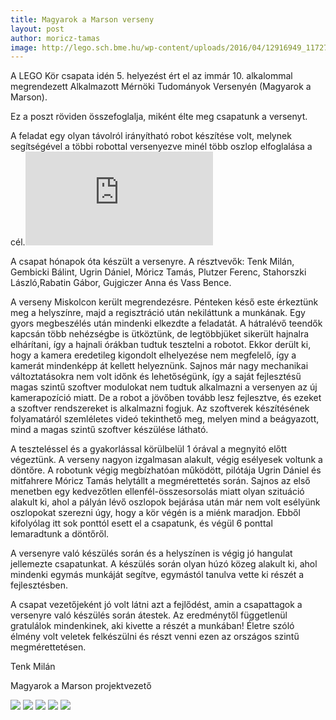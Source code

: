 ```yaml
---
title: Magyarok a Marson verseny
layout: post
author: moricz-tamas
image: http://lego.sch.bme.hu/wp-content/uploads/2016/04/12916949_1172706012753515_4996746374235122967_o.jpg
---
```


A LEGO Kör csapata idén 5. helyezést ért el az immár 10. alkalommal megrendezett Alkalmazott Mérnöki Tudományok Versenyén (Magyarok a Marson).

Ez a poszt röviden összefoglalja, miként élte meg csapatunk a versenyt.

A feladat egy olyan távolról irányítható robot készítése volt, melynek segítségével a többi robottal versenyezve minél több oszlop elfoglalása a cél.![További részletek itt olvashatók.](http://www.magyarokamarson.hu/weblap2015/index_elemei/kuldetesnew2015.html)

A csapat hónapok óta készült a versenyre. A résztvevők: Tenk Milán, Gembicki Bálint, Ugrin Dániel, Móricz Tamás, Plutzer Ferenc, Stahorszki László,Rabatin Gábor, Gujgiczer Anna és Vass Bence.

A verseny Miskolcon került megrendezésre. Pénteken késő este érkeztünk meg a helyszínre, majd a regisztráció után nekiláttunk a munkának. Egy gyors megbeszélés után mindenki elkezdte a feladatát. A hátralévő teendők kapcsán több nehézségbe is ütköztünk, de legtöbbjüket sikerült hajnalra elhárítani, így a hajnali órákban tudtuk tesztelni a robotot. Ekkor derült ki, hogy a kamera eredetileg kigondolt elhelyezése nem megfelelő, így a kamerát mindenképp át kellett helyeznünk. Sajnos már nagy mechanikai változtatásokra nem volt időnk és lehetőségünk, így a saját fejlesztésű magas szintű szoftver modulokat nem tudtuk alkalmazni a versenyen az új kamerapozíció miatt. De a robot a jövőben tovább lesz fejlesztve, és ezeket a szoftver rendszereket is alkalmazni fogjuk. Az szoftverek készítésének folyamatáról szemléletes videó tekinthető meg, melyen mind a beágyazott, mind a magas szintű szoftver készülése látható.

A teszteléssel és a gyakorlással körülbelül 1 órával a megnyitó előtt végeztünk. A verseny nagyon izgalmasan alakult, végig esélyesek voltunk a döntőre. A robotunk végig megbízhatóan működött, pilótája Ugrin Dániel és mitfahrere Móricz Tamás helytállt a megmérettetés során. Sajnos az első menetben egy kedvezőtlen ellenfél-összesorsolás miatt olyan szituáció alakult ki, ahol a pályán lévő oszlopok bejárása után már nem volt esélyünk oszlopokat szerezni úgy, hogy a kör végén is a miénk maradjon. Ebből kifolyólag itt sok ponttól esett el a csapatunk, és végül 6 ponttal lemaradtunk a döntőről.

A versenyre való készülés során és a helyszínen is végig jó hangulat jellemezte csapatunkat. A készülés során olyan húzó közeg alakult ki, ahol mindenki egymás munkáját segítve, egymástól tanulva vette ki részét a fejlesztésben.

A csapat vezetőjeként jó volt látni azt a fejlődést, amin a csapattagok a versenyre való készülés során átestek. Az eredménytől függetlenül gratulálok mindenkinek, aki kivette a részét a munkában! Életre szóló élmény volt veletek felkészülni és részt venni ezen az országos szintű megmérettetésen.

Tenk Milán

Magyarok a Marson projektvezető

![](http://lego.sch.bme.hu/wp-content/uploads/2016/04/11242544_1172706059420177_7353265451452864941_n.jpg)
![](http://lego.sch.bme.hu/wp-content/uploads/2016/04/12891700_1172705569420226_7365293534118653613_o.jpg)
![](http://lego.sch.bme.hu/wp-content/uploads/2016/04/12898417_1172706049420178_5511923677068016320_o.jpg)
![](http://lego.sch.bme.hu/wp-content/uploads/2016/04/12916949_1172706012753515_4996746374235122967_o.jpg)
![](http://lego.sch.bme.hu/wp-content/uploads/2016/04/12967532_1172705612753555_4949417511999391421_o.jpg)

